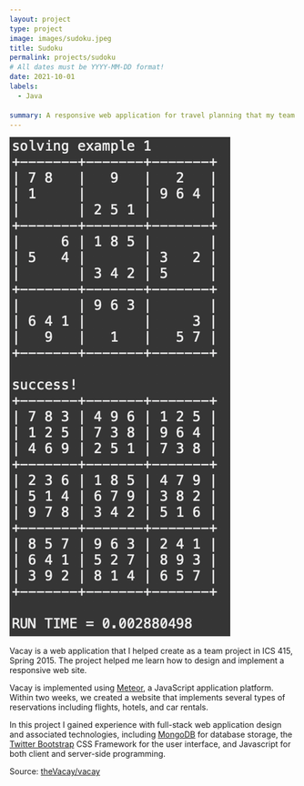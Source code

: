 ```yaml
---
layout: project
type: project
image: images/sudoku.jpeg
title: Sudoku
permalink: projects/sudoku
# All dates must be YYYY-MM-DD format!
date: 2021-10-01
labels:
  - Java
  
summary: A responsive web application for travel planning that my team developed in ICS 415.
---
```


<img class="ui medium right floated rounded image" src="../images/Screen Shot 2022-01-19 at 10.37.25 PM.png">

Vacay is a web application that I helped create as a team project in ICS 415, Spring 2015. The project helped me learn how to design and implement a responsive web site.

Vacay is implemented using [Meteor](http://meteor.com), a JavaScript application platform. Within two weeks, we created a website that implements several types of reservations including flights, hotels, and car rentals.

In this project I gained experience with full-stack web application design and associated technologies, including [MongoDB](http://mongodb.com) for database storage, the [Twitter Bootstrap](http://getbootstrap.com/) CSS Framework for the user interface, and Javascript for both client and server-side programming. 
 
Source: <a href="https://github.com/theVacay/vacay"><i class="large github icon"></i>theVacay/vacay</a>
